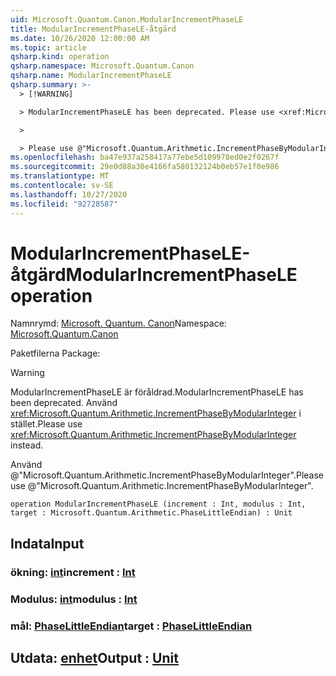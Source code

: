 ```yaml
---
uid: Microsoft.Quantum.Canon.ModularIncrementPhaseLE
title: ModularIncrementPhaseLE-åtgärd
ms.date: 10/26/2020 12:00:00 AM
ms.topic: article
qsharp.kind: operation
qsharp.namespace: Microsoft.Quantum.Canon
qsharp.name: ModularIncrementPhaseLE
qsharp.summary: >-
  > [!WARNING]

  > ModularIncrementPhaseLE has been deprecated. Please use <xref:Microsoft.Quantum.Arithmetic.IncrementPhaseByModularInteger> instead.

  >

  > Please use @"Microsoft.Quantum.Arithmetic.IncrementPhaseByModularInteger".
ms.openlocfilehash: ba47e937a258417a77ebe5d109978ed0e2f0267f
ms.sourcegitcommit: 29e0d88a30e4166fa580132124b0eb57e1f0e986
ms.translationtype: MT
ms.contentlocale: sv-SE
ms.lasthandoff: 10/27/2020
ms.locfileid: "92728587"
---
```

# <a name="modularincrementphasele-operation"></a><span data-ttu-id="a5743-102">ModularIncrementPhaseLE-åtgärd</span><span class="sxs-lookup"><span data-stu-id="a5743-102">ModularIncrementPhaseLE operation</span></span>

<span data-ttu-id="a5743-103">Namnrymd: [Microsoft. Quantum. Canon](xref:Microsoft.Quantum.Canon)</span><span class="sxs-lookup"><span data-stu-id="a5743-103">Namespace: [Microsoft.Quantum.Canon](xref:Microsoft.Quantum.Canon)</span></span>

<span data-ttu-id="a5743-104">Paketfilerna [](https://nuget.org/packages/)</span><span class="sxs-lookup"><span data-stu-id="a5743-104">Package: [](https://nuget.org/packages/)</span></span>


> [!WARNING]
> <span data-ttu-id="a5743-105">ModularIncrementPhaseLE är föråldrad.</span><span class="sxs-lookup"><span data-stu-id="a5743-105">ModularIncrementPhaseLE has been deprecated.</span></span> <span data-ttu-id="a5743-106">Använd <xref:Microsoft.Quantum.Arithmetic.IncrementPhaseByModularInteger> i stället.</span><span class="sxs-lookup"><span data-stu-id="a5743-106">Please use <xref:Microsoft.Quantum.Arithmetic.IncrementPhaseByModularInteger> instead.</span></span>
>
> <span data-ttu-id="a5743-107">Använd @"Microsoft.Quantum.Arithmetic.IncrementPhaseByModularInteger".</span><span class="sxs-lookup"><span data-stu-id="a5743-107">Please use @"Microsoft.Quantum.Arithmetic.IncrementPhaseByModularInteger".</span></span>



```qsharp
operation ModularIncrementPhaseLE (increment : Int, modulus : Int, target : Microsoft.Quantum.Arithmetic.PhaseLittleEndian) : Unit
```


## <a name="input"></a><span data-ttu-id="a5743-108">Indata</span><span class="sxs-lookup"><span data-stu-id="a5743-108">Input</span></span>

### <a name="increment--int"></a><span data-ttu-id="a5743-109">ökning: [int](xref:microsoft.quantum.lang-ref.int)</span><span class="sxs-lookup"><span data-stu-id="a5743-109">increment : [Int](xref:microsoft.quantum.lang-ref.int)</span></span>




### <a name="modulus--int"></a><span data-ttu-id="a5743-110">Modulus: [int](xref:microsoft.quantum.lang-ref.int)</span><span class="sxs-lookup"><span data-stu-id="a5743-110">modulus : [Int](xref:microsoft.quantum.lang-ref.int)</span></span>




### <a name="target--phaselittleendian"></a><span data-ttu-id="a5743-111">mål: [PhaseLittleEndian](xref:Microsoft.Quantum.Arithmetic.PhaseLittleEndian)</span><span class="sxs-lookup"><span data-stu-id="a5743-111">target : [PhaseLittleEndian](xref:Microsoft.Quantum.Arithmetic.PhaseLittleEndian)</span></span>





## <a name="output--unit"></a><span data-ttu-id="a5743-112">Utdata: [enhet](xref:microsoft.quantum.lang-ref.unit)</span><span class="sxs-lookup"><span data-stu-id="a5743-112">Output : [Unit](xref:microsoft.quantum.lang-ref.unit)</span></span>

